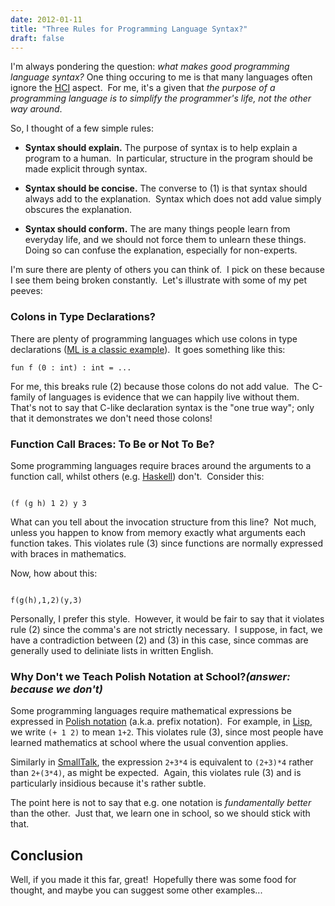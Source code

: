 ```yaml
---
date: 2012-01-11
title: "Three Rules for Programming Language Syntax?"
draft: false
---
```


I'm always pondering the question: *what makes good programming language syntax?* One thing occuring to me is that many languages often ignore the [HCI](http://wikipedia.org/wiki/Human-computer_interaction) aspect.  For me, it's a given that *the purpose of a programming language is to simplify the programmer's life, not the other way around*.

So, I thought of a few simple rules:
   * **Syntax should explain.** The purpose of syntax is to help explain a program to a human.  In particular, structure in the program should be made explicit through syntax.

   * **Syntax should be concise.** The converse to (1) is that syntax should always add to the explanation.  Syntax which does not add value simply obscures the explanation.

   * **Syntax should conform.** The are many things people learn from everyday life, and we should not force them to unlearn these things.  Doing so can confuse the explanation, especially for non-experts.


I'm sure there are plenty of others you can think of.  I pick on these because I see them being broken constantly.  Let's illustrate with some of my pet peeves:
### Colons in Type Declarations?
There are plenty of programming languages which use colons in type declarations ([ML is a classic example](http://wikipedia.org/wiki/ML_(programming_language))).  It goes something like this:

```whiley
fun f (0 : int) : int = ...
```

For me, this breaks rule (2) because those colons do not add value.  The C-family of languages is evidence that we can happily live without them.  That's not to say that C-like declaration syntax is the "one true way"; only that it demonstrates we don't need those colons!
### Function Call Braces: To Be or Not To Be?
Some programming languages require braces around the arguments to a function call, whilst others (e.g. [Haskell](http://wikipedia.org/wiki/Haskell_(programming_language))) don't.  Consider this:

```whiley

(f (g h) 1 2) y 3

```

What can you tell about the invocation structure from this line? 
 Not much, unless you happen to know from memory exactly what arguments each function takes. This violates rule (3) since functions are normally expressed with braces in mathematics.

Now, how about this:

```whiley

f(g(h),1,2)(y,3)

```

Personally, I prefer this style.  However, it would be fair to say that it violates rule (2) since the comma's are not strictly necessary.  I suppose, in fact, we have a contradiction between (2) and (3) in this case, since commas are generally used to deliniate lists in written English.
### Why Don't we Teach Polish Notation at School?*(answer: because we don't)*

Some programming languages require mathematical expressions be expressed in [Polish notation](http://wikipedia.org/wiki/Polish_notation) (a.k.a. prefix notation).  For example, in [Lisp](http://wikipedia.org/wiki/Lisp_(programming_language)), we write `(+ 1 2)` to mean `1+2`. This violates rule (3), since most people have learned mathematics at school where the usual convention applies.

Similarly in [SmallTalk](http://wikipedia.org/wiki/Smalltalk), the expression `2+3*4` is equivalent to `(2+3)*4` rather than `2+(3*4)`, as might be expected.  Again, this violates rule (3) and is particularly insidious because it's rather subtle.

The point here is not to say that e.g. one notation is *fundamentally better* than the other.  Just that, we learn one in school, so we should stick with that.
## Conclusion
Well, if you made it this far, great!  Hopefully there was some food for thought, and maybe you can suggest some other examples...
